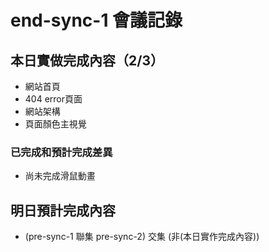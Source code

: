 # end-sync-1 會議記錄

## 本日實做完成內容（2/3）
- 網站首頁
- 404 error頁面
- 網站架構
- 頁面顏色主視覺
### 已完成和預計完成差異
- 尚未完成滑鼠動畫
## 明日預計完成內容
- (pre-sync-1 聯集 pre-sync-2) 交集 (非(本日實作完成內容))
